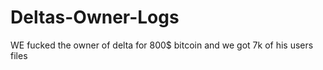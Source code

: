 # Deltas-Owner-Logs

WE fucked the owner of delta for 800$ bitcoin and we got 7k of his users files
